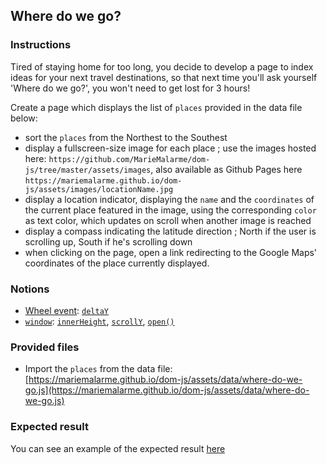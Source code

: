 ## Where do we go?

### Instructions

Tired of staying home for too long, you decide to develop a page to index ideas for your next travel destinations, so that next time you'll ask yourself 'Where do we go?', you won't need to get lost for 3 hours!

Create a page which displays the list of `places` provided in the data file below:

- sort the `places` from the Northest to the Southest
- display a fullscreen-size image for each place ; use the images hosted here: `https://github.com/MarieMalarme/dom-js/tree/master/assets/images`, also available as Github Pages here `https://mariemalarme.github.io/dom-js/assets/images/locationName.jpg`
- display a location indicator, displaying the `name` and the `coordinates` of the current place featured in the image, using the corresponding `color` as text color, which updates on scroll when another image is reached
- display a compass indicating the latitude direction ; North if the user is scrolling up, South if he's scrolling down
- when clicking on the page, open a link redirecting to the Google Maps' coordinates of the place currently displayed.

### Notions

- [Wheel event](https://developer.mozilla.org/en-US/docs/Web/API/Element/wheel_event): [`deltaY`](https://developer.mozilla.org/en-US/docs/Web/API/WheelEvent/deltaY)
- [`window`](https://developer.mozilla.org/en-US/docs/Web/API/Window): [`innerHeight`](https://developer.mozilla.org/en-US/docs/Web/API/Window/innerHeight), [`scrollY`](https://developer.mozilla.org/en-US/docs/Web/API/Window/scrollY), [`open()`](https://developer.mozilla.org/en-US/docs/Web/API/Window/open)

### Provided files

- Import the `places` from the data file: [https://mariemalarme.github.io/dom-js/assets/data/where-do-we-go.js](https://mariemalarme.github.io/dom-js/assets/data/where-do-we-go.js)

### Expected result

You can see an example of the expected result [here](https://youtu.be/BLxNi1WH6_0)
